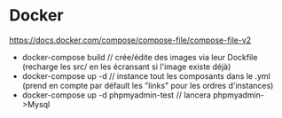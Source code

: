 # Docker

https://docs.docker.com/compose/compose-file/compose-file-v2

- docker-compose build // crée/édite des images via leur Dockfile (recharge les src/ en les écransant si l'image existe déjà)
- docker-compose up -d // instance tout les composants dans le .yml (prend en compte par défault les "links" pour les ordres d'instances)
- docker-compose up -d phpmyadmin-test // lancera phpmyadmin->Mysql  
